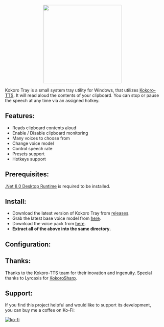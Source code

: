 <p align="center"> <img width="256" height="256" src="https://github.com/user-attachments/assets/6850bb03-57e6-45fa-9702-547f4a176b2c"></p>

Kokoro Tray is a small system tray utility for Windows, that utilizes [Kokoro-TTS](https://github.com/hexgrad/kokoro). It will read aloud the contents of your clipboard. You can stop or pause the speech at any time via an assigned hotkey.

## Features:

* Reads clipboard contents aloud
* Enable / Disable clipboard monitoring
* Many voices to choose from
* Change voice model
* Control speech rate
* Presets support
* Hotkeys support

## Prerequisites:

[.Net 8.0 Desktop Runtime](https://dotnet.microsoft.com/en-us/download/dotnet/8.0) is required to be installed.

## Install:

- Download the latest version of Kokoro Tray from [releases](https://github.com/jame25/Kokoro-Tray/releases/).
- Grab the latest base voice model from [here](https://github.com/taylorchu/kokoro-onnx/releases/download/v0.2.0/kokoro.onnx).
- Download the voice pack from [here](https://github.com/jame25/Kokoro-Tray/releases/).
- <b>Extract all of the above into the same directory</b>.

## Configuration:


## Thanks:

Thanks to the Kokoro-TTS team for their inovation and ingenuity.
Special thanks to Lyrcaxis for [KokoroSharp](https://github.com/Lyrcaxis/KokoroSharp).



## Support:

If you find this project helpful and would like to support its development, you can buy me a coffee on Ko-Fi:

[![ko-fi](https://ko-fi.com/img/githubbutton_sm.svg)](https://ko-fi.com/jame25)

